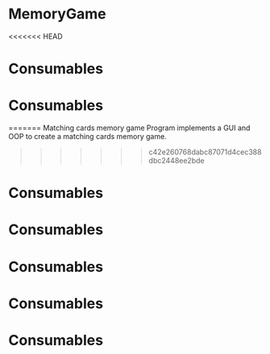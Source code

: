 # MemoryGame
<<<<<<< HEAD
# Consumables
# Consumables
=======
Matching cards memory game
Program implements a GUI and OOP to create a matching cards memory game.
>>>>>>> c42e260768dabc87071d4cec388dbc2448ee2bde
# Consumables
# Consumables
# Consumables
# Consumables
# Consumables
